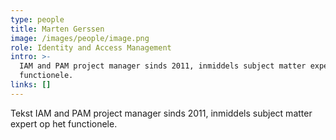 ```yaml
---
type: people
title: Marten Gerssen
image: /images/people/image.png
role: Identity and Access Management
intro: >-
  IAM and PAM project manager sinds 2011, inmiddels subject matter expert op het
  functionele.
links: []
---
```

Tekst IAM and PAM project manager sinds 2011, inmiddels subject matter expert op het functionele.
